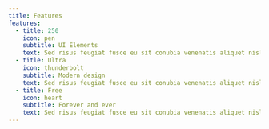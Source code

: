 ```yaml
---
title: Features
features:
  - title: 250
    icon: pen
    subtitle: UI Elements
    text: Sed risus feugiat fusce eu sit conubia venenatis aliquet nisl cras eu adipiscing ac cras at sem cras per senectus eu parturient quam.
  - title: Ultra
    icon: thunderbolt
    subtitle: Modern design
    text: Sed risus feugiat fusce eu sit conubia venenatis aliquet nisl cras eu adipiscing ac cras at sem cras per senectus eu parturient quam.
  - title: Free
    icon: heart
    subtitle: Forever and ever
    text: Sed risus feugiat fusce eu sit conubia venenatis aliquet nisl cras eu adipiscing ac cras at sem cras per senectus eu parturient quam.
---
```

